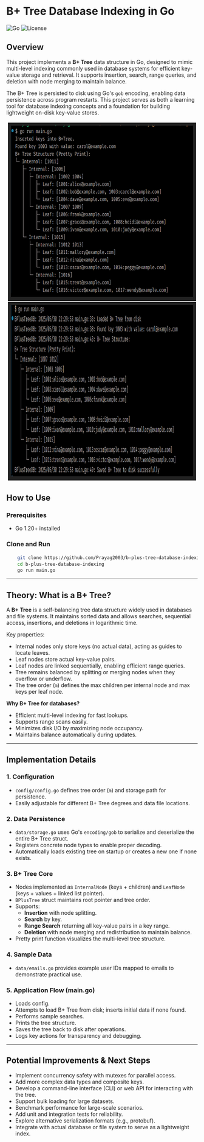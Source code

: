 
# B+ Tree Database Indexing in Go

![Go](https://img.shields.io/badge/Language-Go-blue)
![License](https://img.shields.io/badge/License-MIT-green)

## Overview

This project implements a **B+ Tree** data structure in Go, designed to mimic multi-level indexing commonly used in database systems for efficient key-value storage and retrieval. It supports insertion, search, range queries, and deletion with node merging to maintain balance.

The B+ Tree is persisted to disk using Go's `gob` encoding, enabling data persistence across program restarts. This project serves as both a learning tool for database indexing concepts and a foundation for building lightweight on-disk key-value stores.

<table align="center" style="border: 2px solid white; border-collapse: collapse; width: 100%;">
    <tr>
        <td style="border: 2px solid white; padding: 8px; background: #222; text-align: center;">
            <img src="assets/image.png" alt="Tree Print" width="700" height="450"><br>
        </td>
    </tr>
    <tr>
        <td style="border: 2px solid white; padding: 8px; background: #222; text-align: center;">
            <img src="assets/persist.png" alt="Data Persistence" width="1000" height="450"><br>
        </td>
    </tr>
</table>

## How to Use

### Prerequisites

- Go 1.20+ installed

### Clone and Run

```bash
    git clone https://github.com/Prayag2003/b-plus-tree-database-indexing.git
    cd b-plus-tree-database-indexing
    go run main.go
````

---

## Theory: What is a B+ Tree?

A **B+ Tree** is a self-balancing tree data structure widely used in databases and file systems. It maintains sorted data and allows searches, sequential access, insertions, and deletions in logarithmic time.

Key properties:

- Internal nodes only store keys (no actual data), acting as guides to locate leaves.
- Leaf nodes store actual key-value pairs.
- Leaf nodes are linked sequentially, enabling efficient range queries.
- Tree remains balanced by splitting or merging nodes when they overflow or underflow.
- The tree order (`m`) defines the max children per internal node and max keys per leaf node.

**Why B+ Tree for databases?**

- Efficient multi-level indexing for fast lookups.
- Supports range scans easily.
- Minimizes disk I/O by maximizing node occupancy.
- Maintains balance automatically during updates.

---

## Implementation Details

### 1. Configuration

- `config/config.go` defines tree order (`m`) and storage path for persistence.
- Easily adjustable for different B+ Tree degrees and data file locations.

### 2. Data Persistence

- `data/storage.go` uses Go's `encoding/gob` to serialize and deserialize the entire B+ Tree struct.
- Registers concrete node types to enable proper decoding.
- Automatically loads existing tree on startup or creates a new one if none exists.

### 3. B+ Tree Core

- Nodes implemented as `InternalNode` (keys + children) and `LeafNode` (keys + values + linked list pointer).
- `BPlusTree` struct maintains root pointer and tree order.
- Supports:
  - **Insertion** with node splitting.
  - **Search** by key.
  - **Range Search** returning all key-value pairs in a key range.
  - **Deletion** with node merging and redistribution to maintain balance.
- Pretty print function visualizes the multi-level tree structure.

### 4. Sample Data

- `data/emails.go` provides example user IDs mapped to emails to demonstrate practical use.

### 5. Application Flow (main.go)

- Loads config.
- Attempts to load B+ Tree from disk; inserts initial data if none found.
- Performs sample searches.
- Prints the tree structure.
- Saves the tree back to disk after operations.
- Logs key actions for transparency and debugging.

---


## Potential Improvements & Next Steps

* Implement concurrency safety with mutexes for parallel access.
* Add more complex data types and composite keys.
* Develop a command-line interface (CLI) or web API for interacting with the tree.
* Support bulk loading for large datasets.
* Benchmark performance for large-scale scenarios.
* Add unit and integration tests for reliability.
* Explore alternative serialization formats (e.g., protobuf).
* Integrate with actual database or file system to serve as a lightweight index.

